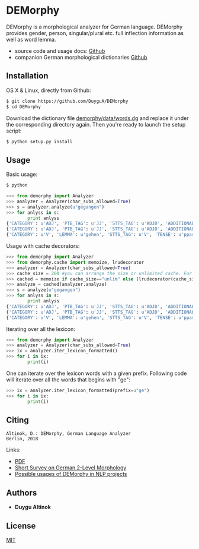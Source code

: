 # DEMorphy

DEMorphy is a morphological analyzer for German language. DEMorphy provides gender, person, singular/plural etc. full inflection information as well as word lemma.  

* source code and usage docs: [Github](https://github.com/DuyguA/DEMorphy)
* companion German morphological dictionaries [Github](https://github.com/DuyguA/german-morph-dictionaries)


## Installation

OS X & Linux, directly from Github:

```sh
$ git clone https://github.com/DuyguA/DEMorphy
$ cd DEMorphy
```
Download the dictionary file [demorphy/data/words.dg](demorphy/data/words.dg) and replace it under the corresponding directory again. Then you're ready to launch the setup script:

```sh
$ python setup.py install
```

## Usage 

Basic usage:

```sh
$ python
```
```python
>>> from demorphy import Analyzer
>>> analyzer = Analyzer(char_subs_allowed=True)
>>> s = analyzer.analyze(u"gegangen")
>>> for anlyss in s:
        print anlyss
{'CATEGORY': u'ADJ', 'PTB_TAG': u'JJ', 'STTS_TAG': u'ADJD', 'ADDITIONAL_ATTRIBUTES': u'<adv>', 'DEGREE': u'pos', 'LEMMA': u'gegangen'}
{'CATEGORY': u'ADJ', 'PTB_TAG': u'JJ', 'STTS_TAG': u'ADJD', 'ADDITIONAL_ATTRIBUTES': u'<pred>', 'DEGREE': u'pos', 'LEMMA': u'gegangen'}
{'CATEGORY': u'V', 'LEMMA': u'gehen', 'STTS_TAG': u'V', 'TENSE': u'ppast', 'PTB_TAG': u'V'}
```

Usage with cache decorators:

```python
>>> from demorphy import Analyzer
>>> from demorphy.cache import memoize, lrudecorator
>>> analyzer = Analyzer(char_subs_allowed=True)
>>> cache_size = 200 #you can arrange the size or unlimited cache. For German lang, we recommed 200 as cache size.
>>> cached = memoize if cache_size=="unlim" else (lrudecorator(cache_size) if cache_size else (lambda x: x))
>>> analyze = cached(analyzer.analyze)
>>> s = analyze(u"gegangen")
>>> for anlyss in s:
        print anlyss
{'CATEGORY': u'ADJ', 'PTB_TAG': u'JJ', 'STTS_TAG': u'ADJD', 'ADDITIONAL_ATTRIBUTES': u'<adv>', 'DEGREE': u'pos', 'LEMMA': u'gegangen'}
{'CATEGORY': u'ADJ', 'PTB_TAG': u'JJ', 'STTS_TAG': u'ADJD', 'ADDITIONAL_ATTRIBUTES': u'<pred>', 'DEGREE': u'pos', 'LEMMA': u'gegangen'}
{'CATEGORY': u'V', 'LEMMA': u'gehen', 'STTS_TAG': u'V', 'TENSE': u'ppast', 'PTB_TAG': u'V'}
```

Iterating over all the lexicon:

```python
>>> from demorphy import Analyzer
>>> analyzer = Analyzer(char_subs_allowed=True)
>>> ix = analyzer.iter_lexicon_formatted()
>>> for i in ix:
        print(i)
```
One can iterate over the lexicon words with a given prefix. Following code will iterate over all the words that begins with "ge":

```python
>>> ix = analyzer.iter_lexicon_formatted(prefix=u"ge")
>>> for i in ix:
        print(i)
```


## Citing


    Altinok, D.: DEMorphy, German Language Analyzer
    Berlin, 2018

Links:

* [PDF](https://arxiv.org/abs/1803.00902)
* [Short Survey on German 2-Level Morphology](https://duygua.github.io/blog/2017/12/10/german-two-level-morphology/)
* [Possible usages of DEMorphy in NLP projects](https://duygua.github.io/blog/2018/03/06/chatbot-nlu-series-demorphy/)

## Authors

* **Duygu Altinok** 

## License

[MIT](https://github.com/DuyguA/DEMorphy/blob/master/LICENSE.md)
